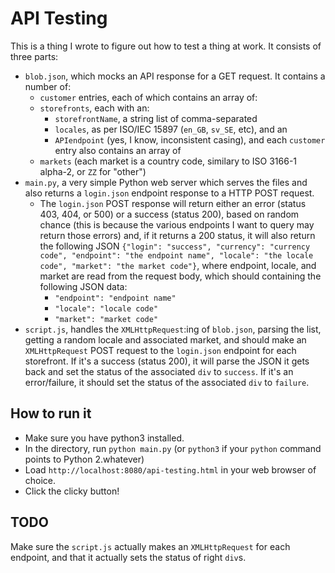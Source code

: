# API Testing

This is a thing I wrote to figure out how to test a thing at work. It consists of three parts:

* `blob.json`, which mocks an API response for a GET request. It contains a number of:
  * `customer` entries, each of which contains an array of:
  * `storefronts`, each with an:
    * `storefrontName`, a string list of comma-separated
    * `locales`, as per ISO/IEC 15897 (`en_GB`, `sv_SE`, etc), and an
    * `APIendpoint` (yes, I know, inconsistent casing), and each `customer` entry also contains an array of
  * `markets` (each market is a country code, similary to ISO 3166-1 alpha-2, or `ZZ` for "other")
* `main.py`, a very simple Python web server which serves the files and also returns a `login.json` endpoint response to a HTTP POST request.
  * The `login.json` POST response will return either an error (status 403, 404, or 500) or a success (status 200), based on random chance (this is because the various endpoints I want to query may return those errors) and, if it returns a 200 status, it will also return the following JSON `{"login": "success", "currency": "currency code", "endpoint": "the endpoint name", "locale": "the locale code", "market": "the market code"}`, where endpoint, locale, and market are read from the request body, which should containing the following JSON data:
    * `"endpoint": "endpoint name"`
    * `"locale": "locale code"`
    * `"market": "market code"`
* `script.js`, handles the `XMLHttpRequest`:ing of `blob.json`, parsing the list, getting a random locale and associated market, and should make an `XMLHttpRequest` POST request to the `login.json` endpoint for each storefront. If it's a success (status 200), it will parse the JSON it gets back and set the status of the associated `div` to `success`. If it's an error/failure, it should set the status of the associated `div` to `failure`.

## How to run it

* Make sure you have python3 installed.
* In the directory, run `python main.py` (or `python3` if your `python` command points to Python 2.whatever)
* Load `http://localhost:8080/api-testing.html` in your web browser of choice.
* Click the clicky button!

## TODO

Make sure the `script.js` actually makes an `XMLHttpRequest` for each endpoint, and that it actually sets the status of right `div`s.
